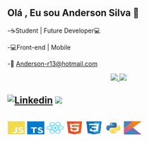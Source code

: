 ## Olá , Eu sou Anderson Silva 👋

-☕Student | Future Developer💻

-💻Front-end | Mobile

-📩 Anderson-r13@hotmail.com

<div align="center">
   <a href="https://github.com/AndersonSilvah">
  <img height="180em"  color="Blue"src="https://github-readme-stats.vercel.app/api?username=AndersonSilvah&show_icons=true&theme=dracula&include_all_commits=true&count_private=true"/>
  <img height="180em" color="Blue" src="https://github-readme-stats.vercel.app/api/top-langs/?username=AndersonSilvah&layout=compact&langs_count=7&theme=dracula"/>
</div>



[![Linkedin](https://img.shields.io/badge/Linkedin-0077B5?style=for-the-badge&logo=linkedin&logoColor=white)](https://www.linkedin.com/in/anderson-silva-470265183/)
 <a href= "https://www.instagram.com/anderson_silvahoficial/" target="_blank"><img src="https://img.shields.io/badge/-Instagram-%23E4405F?style=for-the-badge&logo=instagram&logoColor=white" target="_blank"></a>
---

<div>
  <div style="display: inline_block"><br>
  <img align="center" alt="Ju-Js" height="30" width="40" src="https://raw.githubusercontent.com/devicons/devicon/master/icons/javascript/javascript-plain.svg">
  <img align="center" alt="Ju-java" height="30" width="40" src="https://raw.githubusercontent.com/devicons/devicon/master/icons/typescript/typescript-plain.svg">
  <img align="center" alt="Ju-React" height="30" width="40" src="https://raw.githubusercontent.com/devicons/devicon/master/icons/react/react-original.svg">
  <img align="center" alt="Ju-HTML" height="30" width="40" src="https://raw.githubusercontent.com/devicons/devicon/master/icons/html5/html5-original.svg">
  <img align="center" alt="Ju-CSS" height="30" width="40" src="https://raw.githubusercontent.com/devicons/devicon/master/icons/css3/css3-original.svg">
  <img align="center" alt="Ju-Python" height="30" width="40" src="https://raw.githubusercontent.com/devicons/devicon/master/icons/python/python-original.svg">

 <img align="center" alt="Ju-Python" height="30" width="40" src="https://raw.githubusercontent.com/devicons/devicon/master/icons/kotlin/kotlin-original.svg">                                                                                           
 </div>

